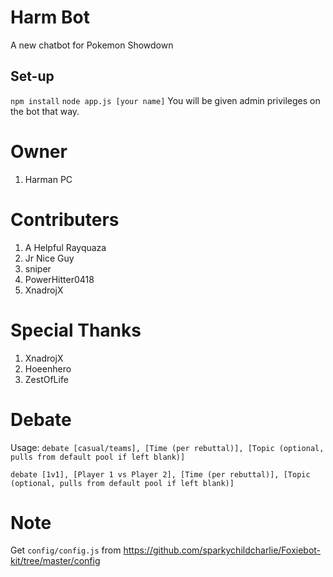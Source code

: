 # Harm Bot
A new chatbot for Pokemon Showdown

Set-up
------
``npm install``
``node app.js [your name]``
You will be given admin privileges on the bot that way.
# Owner
1) Harman PC

# Contributers
1) A Helpful Rayquaza
2) Jr Nice Guy
3) sniper
4) PowerHitter0418
5) XnadrojX
# Special Thanks
1)  XnadrojX
2)  Hoeenhero
3)  ZestOfLife

# Debate
Usage: `debate [casual/teams], [Time (per rebuttal)], [Topic (optional, pulls from default pool if left blank)]`

`debate [1v1], [Player 1 vs Player 2], [Time (per rebuttal)], [Topic (optional, pulls from default pool if left blank)]`


# Note
Get ``config/config.js`` from https://github.com/sparkychildcharlie/Foxiebot-kit/tree/master/config
